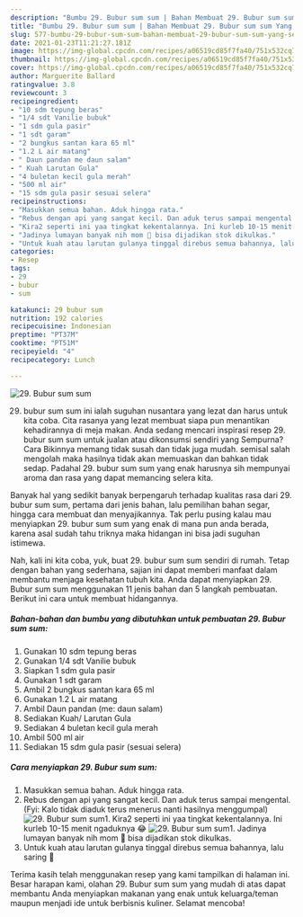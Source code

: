 ```yaml
---
description: "Bumbu 29. Bubur sum sum | Bahan Membuat 29. Bubur sum sum Yang Sedap"
title: "Bumbu 29. Bubur sum sum | Bahan Membuat 29. Bubur sum sum Yang Sedap"
slug: 577-bumbu-29-bubur-sum-sum-bahan-membuat-29-bubur-sum-sum-yang-sedap
date: 2021-01-23T11:21:27.181Z
image: https://img-global.cpcdn.com/recipes/a06519cd85f7fa40/751x532cq70/29-bubur-sum-sum-foto-resep-utama.jpg
thumbnail: https://img-global.cpcdn.com/recipes/a06519cd85f7fa40/751x532cq70/29-bubur-sum-sum-foto-resep-utama.jpg
cover: https://img-global.cpcdn.com/recipes/a06519cd85f7fa40/751x532cq70/29-bubur-sum-sum-foto-resep-utama.jpg
author: Marguerite Ballard
ratingvalue: 3.8
reviewcount: 3
recipeingredient:
- "10 sdm tepung beras"
- "1/4 sdt Vanilie bubuk"
- "1 sdm gula pasir"
- "1 sdt garam"
- "2 bungkus santan kara 65 ml"
- "1.2 L air matang"
- " Daun pandan me daun salam"
- " Kuah Larutan Gula"
- "4 buletan kecil gula merah"
- "500 ml air"
- "15 sdm gula pasir sesuai selera"
recipeinstructions:
- "Masukkan semua bahan. Aduk hingga rata."
- "Rebus dengan api yang sangat kecil. Dan aduk terus sampai mengental. (Fyi: Kalo tidak diaduk terus menerus nanti hasilnya menggumpal)"
- "Kira2 seperti ini yaa tingkat kekentalannya. Ini kurleb 10-15 menit ngaduknya 😂"
- "Jadinya lumayan banyak nih mom 🥰 bisa dijadikan stok dikulkas."
- "Untuk kuah atau larutan gulanya tinggal direbus semua bahannya, lalu saring 🤗"
categories:
- Resep
tags:
- 29
- bubur
- sum

katakunci: 29 bubur sum 
nutrition: 192 calories
recipecuisine: Indonesian
preptime: "PT37M"
cooktime: "PT51M"
recipeyield: "4"
recipecategory: Lunch

---
```



![29. Bubur sum sum](https://img-global.cpcdn.com/recipes/a06519cd85f7fa40/751x532cq70/29-bubur-sum-sum-foto-resep-utama.jpg)


29. bubur sum sum ini ialah suguhan nusantara yang lezat dan harus untuk kita coba. Cita rasanya yang lezat membuat siapa pun menantikan kehadirannya di meja makan.
Anda sedang mencari inspirasi resep 29. bubur sum sum untuk jualan atau dikonsumsi sendiri yang Sempurna? Cara Bikinnya memang tidak susah dan tidak juga mudah. semisal salah mengolah maka hasilnya tidak akan memuaskan dan bahkan tidak sedap. Padahal 29. bubur sum sum yang enak harusnya sih mempunyai aroma dan rasa yang dapat memancing selera kita.

Banyak hal yang sedikit banyak berpengaruh terhadap kualitas rasa dari 29. bubur sum sum, pertama dari jenis bahan, lalu pemilihan bahan segar, hingga cara membuat dan menyajikannya. Tak perlu pusing kalau mau menyiapkan 29. bubur sum sum yang enak di mana pun anda berada, karena asal sudah tahu triknya maka hidangan ini bisa jadi suguhan istimewa.




Nah, kali ini kita coba, yuk, buat 29. bubur sum sum sendiri di rumah. Tetap dengan bahan yang sederhana, sajian ini dapat memberi manfaat dalam membantu menjaga kesehatan tubuh kita. Anda dapat menyiapkan 29. Bubur sum sum menggunakan 11 jenis bahan dan 5 langkah pembuatan. Berikut ini cara untuk membuat hidangannya.

<!--inarticleads1-->

##### Bahan-bahan dan bumbu yang dibutuhkan untuk pembuatan 29. Bubur sum sum:

1. Gunakan 10 sdm tepung beras
1. Gunakan 1/4 sdt Vanilie bubuk
1. Siapkan 1 sdm gula pasir
1. Gunakan 1 sdt garam
1. Ambil 2 bungkus santan kara 65 ml
1. Gunakan 1.2 L air matang
1. Ambil  Daun pandan (me: daun salam)
1. Sediakan  Kuah/ Larutan Gula
1. Sediakan 4 buletan kecil gula merah
1. Ambil 500 ml air
1. Sediakan 15 sdm gula pasir (sesuai selera)




<!--inarticleads2-->

##### Cara menyiapkan 29. Bubur sum sum:

1. Masukkan semua bahan. Aduk hingga rata.
1. Rebus dengan api yang sangat kecil. Dan aduk terus sampai mengental. (Fyi: Kalo tidak diaduk terus menerus nanti hasilnya menggumpal)
<img src="//assets-global.cpcdn.com/assets/icons/button_play-2c75c40dde080a61004c1f40b05d8f140eaff45d7e9e6481dc71c63d2e7c4909.png" alt="29. Bubur sum sum">1. Kira2 seperti ini yaa tingkat kekentalannya. Ini kurleb 10-15 menit ngaduknya 😂
<img src="//assets-global.cpcdn.com/assets/icons/button_play-2c75c40dde080a61004c1f40b05d8f140eaff45d7e9e6481dc71c63d2e7c4909.png" alt="29. Bubur sum sum">1. Jadinya lumayan banyak nih mom 🥰 bisa dijadikan stok dikulkas.
1. Untuk kuah atau larutan gulanya tinggal direbus semua bahannya, lalu saring 🤗




Terima kasih telah menggunakan resep yang kami tampilkan di halaman ini. Besar harapan kami, olahan 29. Bubur sum sum yang mudah di atas dapat membantu Anda menyiapkan makanan yang enak untuk keluarga/teman maupun menjadi ide untuk berbisnis kuliner. Selamat mencoba!
